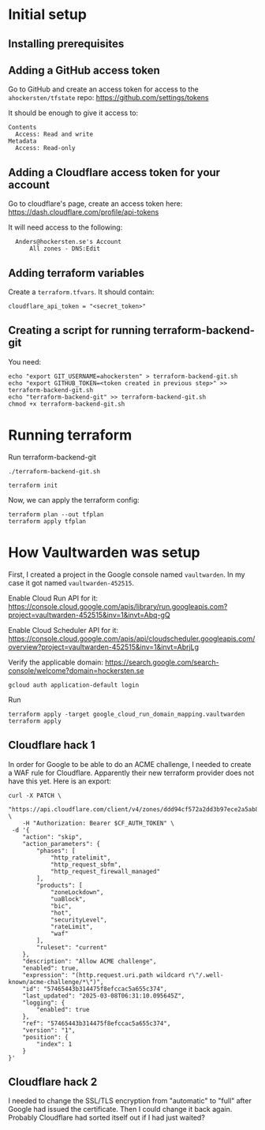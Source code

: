 # Initial setup

## Installing prerequisites

## Adding a GitHub access token

Go to GitHub and create an access token for access to the `ahockersten/tfstate` repo: https://github.com/settings/tokens

It should be enough to give it access to:
```
Contents
  Access: Read and write
Metadata
  Access: Read-only
```

## Adding a Cloudflare access token for your account

Go to cloudflare's page, create an access token here: https://dash.cloudflare.com/profile/api-tokens

It will need access to the following:
```
  Anders@hockersten.se's Account
      All zones - DNS:Edit
```

## Adding terraform variables

Create a `terraform.tfvars`. It should contain:

```
cloudflare_api_token = "<secret_token>"
```

## Creating a script for running terraform-backend-git

You need:
```
echo "export GIT_USERNAME=ahockersten" > terraform-backend-git.sh
echo "export GITHUB_TOKEN=<token created in previous step>" >> terraform-backend-git.sh
echo "terraform-backend-git" >> terraform-backend-git.sh
chmod +x terraform-backend-git.sh
```

# Running terraform

Run terraform-backend-git
```
./terraform-backend-git.sh
```

```
terraform init
```

Now, we can apply the terraform config:

```
terraform plan --out tfplan
terraform apply tfplan
```

# How Vaultwarden was setup

First, I created a project in the Google console named `vaultwarden`. In my case it got named `vaultwarden-452515`.

Enable Cloud Run API for it: https://console.cloud.google.com/apis/library/run.googleapis.com?project=vaultwarden-452515&inv=1&invt=Abq-gQ

Enable Cloud Scheduler API for it: https://console.cloud.google.com/apis/api/cloudscheduler.googleapis.com/overview?project=vaultwarden-452515&inv=1&invt=AbrjLg

Verify the applicable domain: https://search.google.com/search-console/welcome?domain=hockersten.se


```
gcloud auth application-default login
```

Run
```
terraform apply -target google_cloud_run_domain_mapping.vaultwarden
terraform apply
```

## Cloudflare hack 1

In order for Google to be able to do an ACME challenge, I needed to create a WAF rule for Cloudflare. Apparently their new terraform provider does not have this yet. Here is an export:

```
curl -X PATCH \
	"https://api.cloudflare.com/client/v4/zones/ddd94cf572a2dd3b97ece2a5ab86f8c1/rulesets/da8a379072a24ef0a2ee4fcdc514fecd/rules/57465443b314475f8efccac5a655c374" \
	-H "Authorization: Bearer $CF_AUTH_TOKEN" \
 -d '{
    "action": "skip",
    "action_parameters": {
        "phases": [
            "http_ratelimit",
            "http_request_sbfm",
            "http_request_firewall_managed"
        ],
        "products": [
            "zoneLockdown",
            "uaBlock",
            "bic",
            "hot",
            "securityLevel",
            "rateLimit",
            "waf"
        ],
        "ruleset": "current"
    },
    "description": "Allow ACME challenge",
    "enabled": true,
    "expression": "(http.request.uri.path wildcard r\"/.well-known/acme-challenge/*\")",
    "id": "57465443b314475f8efccac5a655c374",
    "last_updated": "2025-03-08T06:31:10.095645Z",
    "logging": {
        "enabled": true
    },
    "ref": "57465443b314475f8efccac5a655c374",
    "version": "1",
    "position": {
        "index": 1
    }
}'
```

## Cloudflare hack 2

I needed to change the SSL/TLS encryption from "automatic" to "full" after Google had issued the certificate. Then I could change it back again. Probably Cloudflare had sorted itself out if I had just waited?
